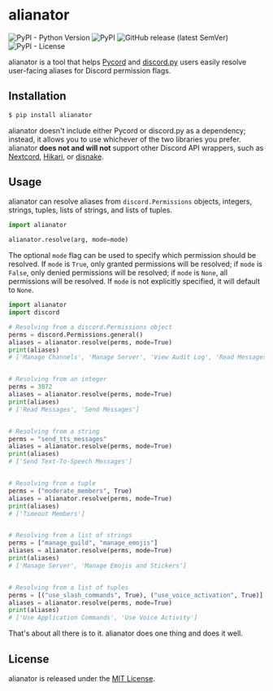 # alianator
![PyPI - Python Version](https://img.shields.io/pypi/pyversions/alianator?logo=python&logoColor=white&style=for-the-badge) ![PyPI](https://img.shields.io/pypi/v/alianator?color=green&logo=pypi&logoColor=white&style=for-the-badge) ![GitHub release (latest SemVer)](https://img.shields.io/github/v/release/celsiusnarhwal/alianator?color=orange&label=latest%20release&logo=github&sort=semver&style=for-the-badge) ![PyPI - License](https://img.shields.io/pypi/l/alianator?color=03cb98&style=for-the-badge)

alianator is a tool that helps [Pycord](https://github.com/Pycord-Development/pycord) and
[discord.py](https://github.com/Rapptz/discord.py) users easily resolve user-facing aliases for Discord permission
flags.

## Installation

```bash
$ pip install alianator
```

alianator doesn't include either Pycord or discord.py as a dependency; instead, it allows you to use whichever of the 
two libraries you prefer. alianator **does not and will not** support other Discord API wrappers, such as
[Nextcord](https://github.com/nextcord/nextcord), [Hikari](https://github.com/hikari-py/hikari), or
[disnake](https://github.com/DisnakeDev/disnake).

## Usage

alianator can resolve aliases from `discord.Permissions` objects, integers, strings, tuples, lists of strings, and lists
of tuples.

```python
import alianator

alianator.resolve(arg, mode=mode)
```

The optional `mode` flag can be used to specify which permission should be resolved. If `mode` is `True`, only granted
permissions will be resolved; if `mode` is `False`, only denied permissions will be resolved; if `mode` is `None`, all
permissions will be resolved. If `mode` is not explicitly specified, it will default to `None`.

```python
import alianator
import discord

# Resolving from a discord.Permissions object
perms = discord.Permissions.general()
aliases = alianator.resolve(perms, mode=True)
print(aliases)
# ['Manage Channels', 'Manage Server', 'View Audit Log', 'Read Messages', 'View Guild Insights', 'Manage Roles', 'Manage Webhooks', 'Manage Emojis and Stickers']


# Resolving from an integer
perms = 3072
aliases = alianator.resolve(perms, mode=True)
print(aliases)
# ['Read Messages', 'Send Messages']


# Resolving from a string
perms = "send_tts_messages"
aliases = alianator.resolve(perms, mode=True)
print(aliases)
# ['Send Text-To-Speech Messages']


# Resolving from a tuple
perms = ("moderate_members", True)
aliases = alianator.resolve(perms, mode=True)
print(aliases)
# ['Timeout Members']


# Resolving from a list of strings
perms = ["manage_guild", "manage_emojis"]
aliases = alianator.resolve(perms, mode=True)
print(aliases)
# ['Manage Server', 'Manage Emojis and Stickers']


# Resolving from a list of tuples
perms = [("use_slash_commands", True), ("use_voice_activation", True)]
aliases = alianator.resolve(perms, mode=True)
print(aliases)
# ['Use Application Commands', 'Use Voice Activity']
```

That's about all there is to it. alianator does one thing and does it well.

## License

alianator is released under the [MIT License](https://github.com/celsiusnarhwal/alianator/blob/master/LICENSE.md).
